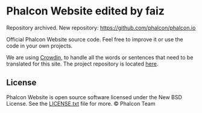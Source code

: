 # Phalcon Website edited by faiz

Repository archived. New repository: https://github.com/phalcon/phalcon.io

Official Phalcon Website source code. Feel free to improve it or use the code in your own projects.

We are using [Crowdin](https://crowdin.com/), to handle all the words or sentences that need to be translated for this site.
The project repository is located [here](https://crowdin.com/project/phalcon-website).

## License

Phalcon Website is open source software licensed under the New BSD License.
See the [LICENSE.txt](LICENSE.txt) file for more. © Phalcon Team
